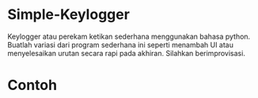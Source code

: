 # Simple-Keylogger
Keylogger atau perekam ketikan sederhana menggunakan bahasa python. Buatlah variasi dari program sederhana ini seperti menambah UI atau menyelesaikan urutan secara rapi pada akhiran. Silahkan berimprovisasi.

# Contoh


